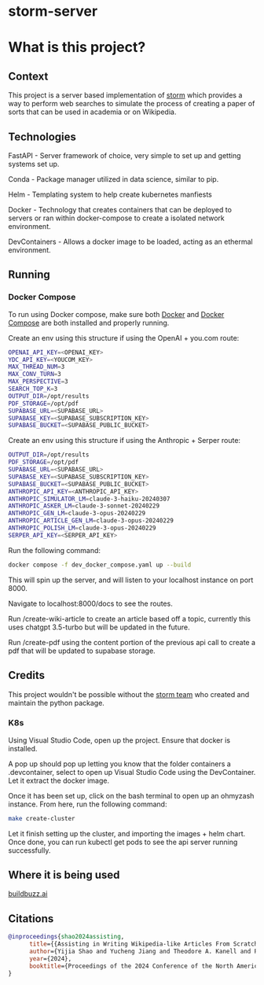 # storm-server

# What is this project?
## Context
This project is a server based implementation of [storm](https://github.com/stanford-oval/storm) which provides a way to perform web searches to simulate the process of creating a paper of sorts that can be used in academia or on Wikipedia.

## Technologies
FastAPI - Server framework of choice, very simple to set up and getting systems set up.

Conda - Package manager utilized in data science, similar to pip.

Helm - Templating system to help create kubernetes manfiests

Docker - Technology that creates containers that can be deployed to servers or ran within docker-compose to create a isolated network environment.

DevContainers - Allows a docker image to be loaded, acting as an ethermal environment.
## Running
### Docker Compose
To run using Docker compose, make sure both [Docker](https://www.docker.com/) and [Docker Compose](https://docs.docker.com/compose/install/) are both installed and properly running.

Create an env using this structure if using the OpenAI + you.com route:
```bash
OPENAI_API_KEY=<OPENAI_KEY>
YDC_API_KEY=<YOUCOM_KEY>
MAX_THREAD_NUM=3
MAX_CONV_TURN=3
MAX_PERSPECTIVE=3
SEARCH_TOP_K=3
OUTPUT_DIR=/opt/results
PDF_STORAGE=/opt/pdf
SUPABASE_URL=<SUPABASE_URL>
SUPABASE_KEY=<SUPABASE_SUBSCRIPTION_KEY>
SUPABASE_BUCKET=<SUPABASE_PUBLIC_BUCKET>
```

Create an env using this structure if using the Anthropic + Serper route: 
```bash
OUTPUT_DIR=/opt/results
PDF_STORAGE=/opt/pdf
SUPABASE_URL=<SUPABASE_URL>
SUPABASE_KEY=<SUPABASE_SUBSCRIPTION_KEY>
SUPABASE_BUCKET=<SUPABASE_PUBLIC_BUCKET>
ANTHROPIC_API_KEY=<ANTHROPIC_API_KEY>
ANTHROPIC_SIMULATOR_LM=claude-3-haiku-20240307
ANTHROPIC_ASKER_LM=claude-3-sonnet-20240229
ANTHROPIC_GEN_LM=claude-3-opus-20240229
ANTHROPIC_ARTICLE_GEN_LM=claude-3-opus-20240229
ANTHROPIC_POLISH_LM=claude-3-opus-20240229
SERPER_API_KEY=<SERPER_API_KEY>
```


Run the following command:
```sh
docker compose -f dev_docker_compose.yaml up --build
```

This will spin up the server, and will listen to your localhost instance on port 8000.

Navigate to localhost:8000/docs to see the routes. 

Run /create-wiki-article to create an article based off a topic, currently this uses chatgpt 3.5-turbo but will be updated in the future.

Run /create-pdf using the content portion of the previous api call to create a pdf that will be updated to supabase storage.


## Credits
This project wouldn't be possible without the [storm team](https://github.com/stanford-oval/storm) who created and maintain the python package.

### K8s
Using Visual Studio Code, open up the project. Ensure that docker is installed. 

A pop up should pop up letting you know that the folder containers a .devcontainer, select to open up Visual Studio Code using the DevContainer. 
Let it extract the docker image.

Once it has been set up, click on the bash terminal to open up an ohmyzash instance. From here, run the following command:
```bash
make create-cluster
```
Let it finish setting up the cluster, and importing the images + helm chart. Once done, you can run kubectl get pods to see the api server running successfully.

## Where it is being used
[buildbuzz.ai](https://buildbuzz.ai)
## Citations
```bibtex
@inproceedings{shao2024assisting,
      title={{Assisting in Writing Wikipedia-like Articles From Scratch with Large Language Models}}, 
      author={Yijia Shao and Yucheng Jiang and Theodore A. Kanell and Peter Xu and Omar Khattab and Monica S. Lam},
      year={2024},
      booktitle={Proceedings of the 2024 Conference of the North American Chapter of the Association for Computational Linguistics: Human Language Technologies, Volume 1 (Long and Short Papers)}
}
```

